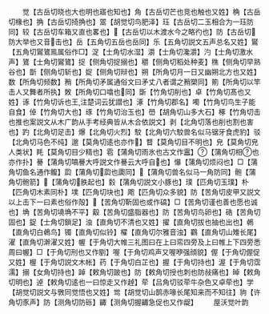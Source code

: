 <!-- { "loadSidebar": true } -->
　　觉【古岳切晓也大也明也寤也知也】角【古岳切芒也竞也触也又姓】桷【古岳切椽也】捔【古岳切掎捔也】翯【胡觉切鸟肥泽】珏【古岳切二玉相合为一珏防同】较【古岳切车箱又直也畧也】【古岳切以木渡水今之略彴也】防【古岳切防大举也又音击也】岳【五角切五岳也岳同】乐【五角切説文五声总名又姓】鸑【五角切鸑鷟鳯属俗作□】浞【士角切水湿】灂【士角切瀺灂】汋【士角切激水声】鷟【士角切鸑鷟】捉【侧角切捉搦也】穱【侧角切稻处种麦】穛【侧角切早熟谷也】斮【侧角切斩也】娖【侧角切辩也】朔【所角切月一日又幽朔北方也又姓】数【所角切频数】矟【所角切矛属通俗文曰矛丈八者谓之矟槊同】箾【所角切以竿击人又舞者所执】敇【所角切口噏也同】斲【竹角切削也】卓【竹角切髙也又姓】诼【竹角切诉也王注楚词云犹譛也】涿【竹角切郡名】噣【竹角切鸟生子能自食】倬【竹角切大也】琢【竹角切治玉也】嶨【胡角切山多大石】椓【竹角切击也推也案説文从木广韵从手考经典皆从木合依説文】剥【北角切落也削也割也害也】趵【北角切足击】爆【北角切火烈】駮【北角切六駮兽名似马锯牙食虎豹】驳【北角切马色不纯】邈【莫角切逺也亦作】瞀【莫角切目不明也】皃【莫角切皃人类状】眊【莫角切目少精也】雹【蒲角切雨氷也古文作靁】【蒲角切相也亦作扑】謈【蒲角切嗃謈大呼説文作謈云大呼自也】懪【蒲角切烦闷也】□【蒲角切鱼名通作鳆】瓝【蒲角切瓝也瓟同】【蒲角切兽名似马一角防同】骲【蒲角切骲箭】【蒲角切胅起也】豰【蒲角切説文小豚也】璞【匹角切玉璞】朴【匹角切木素同朴】墣【匹角切块也】飑【匹角切众多貌】防【苦角切皮甲又説文以上击下一曰素也俗作殻】【苦角切靳固也或作碻】□【苦角切谨也善也愿也诚也】埆【苦角切墝埆不平】觳【苦角切盛脂器也】防【苦角切鸟卵也】硞【苦角切固也】鋜【士角切鎻足】浊【直角切不清也又姓】擢【直角切拔也抽也出也】鵫【直角切白鵫鸟】镯【直角切似铃】櫂【直角切尔雅音浊】鸐【直角切山雉长尾】濯【直角切澣濯又姓】幄【于角切大帷三礼图曰在上曰帟四旁及上曰帷上下四旁悉周曰幄】□【于角切刑也又作剭】喔【于角切鸡声又喔咿强顔貌】偓【于角切偓促又姓】楃【于角切説文木帐】药【于角切白芷也】握【于角切持也】渥【于角切霑濡】搦【女角切持也】踔【敕角切跛也】防【敕角切授也刺也防敊痛也】晫【敕角切明也】逴【敕角切逺也一曰惊走又作趠】荦【吕角切驳荦牛杂色又卓荦也】学【胡觉切説文与斆同觉悟也又姓】鸴【胡觉切山鹊赤喙长尾知来而不知往】豿【许角切豕声】防【测角切防砾】齱【测角切握齱急促也又作龊】
　　屋沃觉叶韵
